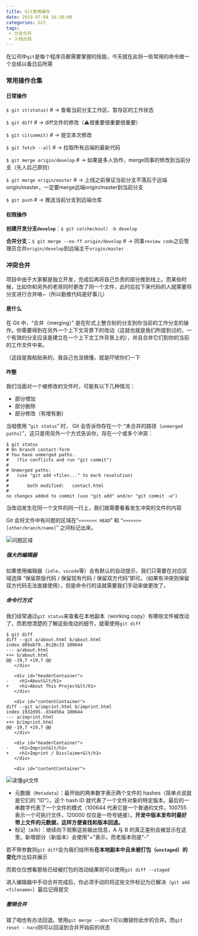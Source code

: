 ```yaml
---
title: Git常用操作
date: 2019-07-04 16:38:00
categories: Git
tags:
 - 分支合并
 - 入栈出栈
---
```


在公司中`git`是每个程序员都需要掌握的技能，今天就在此将一些常用的命令做一个总结以备日后所需

<!--more-->

### 常用操作合集

#### 日常操作

`$ git st(status)`   # → 查看当前分支工作区、暂存区的工作状态

`$ git diff`    # → diff文件的修改（⚠️很重要很重要很重要） 

`$ git ci(commit)`     # → 提交本次修改

`$ git fetch --all`    # → 拉取所有远端的最新代码 

`$ git merge origin/develop`    # → 如果是多人协作，merge同事的修改到当前分支（先人后己原则）

`$ git merge origin/master`    # → 上线之前保证当前分支不落后于远端origin/master，一定要merge远端origin/master到当前分支 

`$ git push`    # → 推送当前分支到远端仓库 

#### 权限操作

**创建开发分支`develop`**：`$ git co(checkout) -b develop`

**合并分支**：`$ git merge --no-ff origin/develop`    # → 同事`review code`之后管理员合并`origin/develop`到远端主干`origin/master`


### 冲突合并

项目中由于大家都是独立开发，完成后再将自己负责的部分推到线上。而某些时候，比如你和另外的老哥同时更改了同一个文件，此时后拉下来代码的人就需要将分支进行合并咯~（所以勤推代码是好事儿）

#### 是什么

在 Git 中，“合并（merging）” 是在形式上整合别的分支到你当前的工作分支的操作。你需要得到在另外一个上下文背景下的改动（这就也就是我们所提到过的，一个有效的分支应该是建立在一个上下文工作背景上的），并且合并它们到你的当前的工作文件中来。

（这段是我粘贴来的，我自己也没搞懂，就是吓唬你们一下

#### 咋整

我们当面对一个被修改的文件时，可能有以下几种情况：

- 部分增加
- 部分删除
- 部分修改（有增有删）

当咱使用 “`git status`” 时， Git 会告诉你存在一个 “未合并的路径（`unmerged paths`）”，这只是用另外一个方式告诉你，存在一个或多个冲突：

```
$ git status
# On branch contact-form
# You have unmerged paths.
#   (fix conflicts and run "git commit")
#
# Unmerged paths:
#   (use "git add <file>..." to mark resolution)
#
#       both modified:   contact.html
#
no changes added to commit (use "git add" and/or "git commit -a")
```

当改动发生在同一个文件的同一行上，我们就需要看看发生冲突的文件的内容

Git 会将文件中有问题的区域在“`<<<<<<< HEAD`” 和 “`>>>>>>> [other/branch/name]`” 之间标记出来。

![问题区域](https://ae01.alicdn.com/kf/HTB1y4iRe.KF3KVjSZFE760ExFXaq.png)

##### 强大的编辑器

如果使用编辑器（`idle`、`vscode`等）会有默认的自动提示，我们只需要在对应区域选择 “保留原版代码 / 保留现有代码 / 保留双方代码”即可。（如果有冲突则保留双方代码无法直接使用），但是命令行的话就需要我们手动来做更改了。

##### 命令行方式

我们经常通过`git status`来查看在本地副本（working copy）有哪些文件被改动了，而若想清楚的了解这些改动的细节，就需使用`git diff`

```
$ git diff
diff --git a/about.html b/about.html
index d09ab79..0c20c33 100644
--- a/about.html
+++ b/about.html
@@ -19,7 +19,7 @@
   </div>

   <div id="headerContainer">
-    <h1>About&lt/h1>
+    <h1>About This Project&lt/h1>
   </div>

   <div id="contentContainer">
diff --git a/imprint.html b/imprint.html
index 1932d95..d34d56a 100644
--- a/imprint.html
+++ b/imprint.html
@@ -19,7 +19,7 @@
   </div>

   <div id="headerContainer">
-    <h1>Imprint&lt/h1>
+    <h1>Imprint / Disclaimer&lt/h1>
   </div>

   <div id="contentContainer">
```

![读懂git文件](https://ae01.alicdn.com/kf/HTB1Qq6keW1s3KVjSZFAq6x_ZXXaL.jpg)

- 元数据（`Metadata`）：最开始的两串数字表示两个文件的 hashes（简单点说就是它们的 “ID”）。这个 hash ID 就代表了一个文件对象的特定版本。最后的一串数字代表了一个文件的模式（100644 代表它是一个普通的文件，100755 表示一个可执行文件，120000 仅仅是一符号链接）。**开发中版本发布时最好带上文件的元数据，这样方便查找和版本回退。**
- 标记（a/b）：继续向下观察这些输出信息，A 与 B 的真正差别会被显示在这里。新增部分（新版本）会使用"+"表示，而老版本则是"-"

若不带参数则`git diff`会为我们给所有**在本地副本中且未被打包（`unstaged`）的变化**作比较并展示

而若仅仅想看那些已经被打包的改动结果则可以使用`git diff --staged`

进入编辑器中手动合并完成后，你必须手动的将这些文件标记为已解决（`git add <filename>`）最后记得提交

##### 撤销合并

错了咱也有办法回退。使用`git merge --abort`可以撤销你此步的合并。而`git reset --hard`则可以回滚到合并开始前的状态

